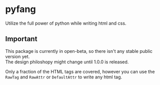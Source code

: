 # pyfang

Utilize the full power of python while writing html and css.

## Important
This package is currently in open-beta, so there isn't any stable public version yet.   
The design philoshopy might change until 1.0.0 is released.  

Only a fraction of the HTML tags are covered, however you can use the `RawTag` and `RawAttr` or `DefaultAttr` to write any html tag.



